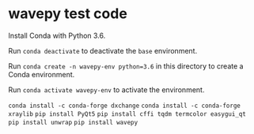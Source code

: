 # wavepy test code

Install Conda with Python 3.6.

Run `conda deactivate` to deactivate the `base` environment.

Run `conda create -n wavepy-env python=3.6` in this directory to create a Conda
environment.

Run `conda activate wavepy-env` to activate the environment.

`conda install -c conda-forge dxchange`
`conda install -c conda-forge xraylib`
`pip install PyQt5`
`pip install cffi tqdm termcolor easygui_qt`
`pip install unwrap`
`pip install wavepy`
